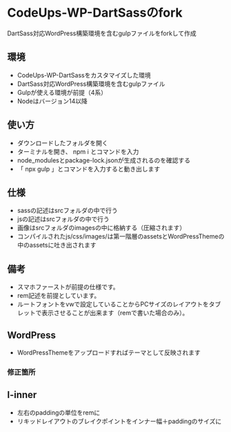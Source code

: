 # CodeUps-WP-DartSassのfork
DartSass対応WordPress構築環境を含むgulpファイルをforkして作成

## 環境
- CodeUps-WP-DartSassをカスタマイズした環境
- DartSass対応WordPress構築環境を含むgulpファイル
- Gulpが使える環境が前提（4系）
- Nodeはバージョン14以降

## 使い方
- ダウンロードしたフォルダを開く
- ターミナルを開き、 npm i とコマンドを入力
- node_modulesとpackage-lock.jsonが生成されるのを確認する
- 「 npx gulp 」とコマンドを入力すると動き出します

## 仕様
- sassの記述はsrcフォルダの中で行う
- jsの記述はsrcフォルダの中で行う
- 画像はsrcフォルダのimagesの中に格納する（圧縮されます）
- コンパイルされたjs/css/images/は第一階層のassetsとWordPressThemeの中のassetsに吐き出されます

## 備考
- スマホファーストが前提の仕様です。
- rem記述を前提としています。
- ルートフォントをvwで設定していることからPCサイズのレイアウトをタブレットで表示させることが出来ます（remで書いた場合のみ）。


## WordPress
- WordPressThemeをアップロードすればテーマとして反映されます

### 修正箇所
## l-inner
- 左右のpaddingの単位をremに
- リキッドレイアウトのブレイクポイントをインナー幅＋paddingのサイズに

